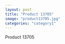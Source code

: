 ```yaml
---
layout: post
title: "Product 13705"
image: "product13705.jpg"
categories: "category1"
---
```

Product 13705
